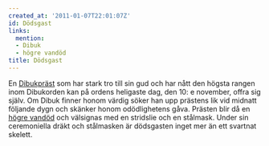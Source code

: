 ```yaml
---
created_at: '2011-01-07T22:01:07Z'
id: Dödsgast
links:
  mention:
  - Dibuk
  - högre vandöd
title: Dödsgast
---
```


En [Dibukpräst] som har stark tro till sin gud och har nått den högsta rangen inom Dibukorden kan på
ordens heligaste dag, den 10: e november, offra sig själv. Om Dibuk finner honom värdig söker han
upp prästens lik vid midnatt följande dygn och skänker honom odödlighetens gåva. Prästen blir då en
[högre vandöd] och välsignas med en stridslie och en stålmask. Under sin ceremoniella dräkt och
stålmasken är dödsgasten inget mer än ett svartnat skelett.

  [Dibukpräst]: Dibuk
  [högre vandöd]: högre_vandöd
